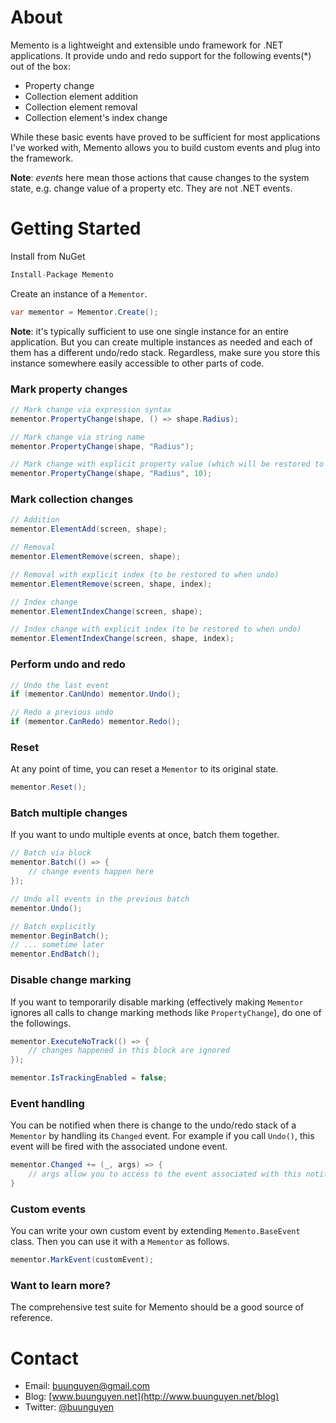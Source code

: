 About
=======

Memento is a lightweight and extensible undo framework for .NET applications.
It provide undo and redo support for the following events(*) out of the box:  

* Property change
* Collection element addition
* Collection element removal
* Collection element's index change

While these basic events have proved to be sufficient for most applications I've worked with, 
Memento allows you to build custom events and plug into the framework.

**Note**: *events* here mean those actions that cause changes to the system state, e.g. change
value of a property etc. They are not .NET events.

Getting Started
=======

Install from NuGet
```csharp
Install-Package Memento
```

Create an instance of a `Mementor`. 
```csharp
var mementor = Mementor.Create();
```
**Note**: it's typically sufficient to use one single instance for an entire application. 
But you can create multiple instances as needed and each of them has a different undo/redo
stack. Regardless, make sure you store this instance somewhere easily accessible to other
parts of code.

### Mark property changes
```csharp
// Mark change via expression syntax
mementor.PropertyChange(shape, () => shape.Radius);

// Mark change via string name
mementor.PropertyChange(shape, "Radius");

// Mark change with explicit property value (which will be restored to when undo)
mementor.PropertyChange(shape, "Radius", 10);
```

### Mark collection changes
```csharp
// Addition
mementor.ElementAdd(screen, shape);

// Removal
mementor.ElementRemove(screen, shape);

// Removal with explicit index (to be restored to when undo)
mementor.ElementRemove(screen, shape, index);

// Index change
mementor.ElementIndexChange(screen, shape);

// Index change with explicit index (to be restored to when undo)
mementor.ElementIndexChange(screen, shape, index);
```
### Perform undo and redo
```csharp
// Undo the last event
if (mementor.CanUndo) mementor.Undo();

// Redo a previous undo
if (mementor.CanRedo) mementor.Redo();
```

### Reset

At any point of time, you can reset a `Mementor` to its original state.
```csharp
mementor.Reset();
```

### Batch multiple changes

If you want to undo multiple events at once, batch them together.
```csharp
// Batch via block
mementor.Batch(() => {
	// change events happen here
});

// Undo all events in the previous batch
mementor.Undo(); 

// Batch explicitly
mementor.BeginBatch();
// ... sometime later
mementor.EndBatch(); 

```

### Disable change marking

If you want to temporarily disable marking (effectively making `Mementor` ignores
all calls to change marking methods like `PropertyChange`), do one of the followings.
```csharp
mementor.ExecuteNoTrack(() => { 
	// changes happened in this block are ignored
});

mementor.IsTrackingEnabled = false;
```

### Event handling

You can be notified when there is change to the undo/redo stack of a `Mementor` 
by handling its `Changed` event. For example if you call `Undo()`, this event
will be fired with the associated undone event.
```csharp
mementor.Changed += (_, args) => {
	// args allow you to access to the event associated with this notification
}
```

### Custom events

You can write your own custom event by extending `Memento.BaseEvent` class.
Then you can use it with a `Mementor` as follows.
```csharp
mementor.MarkEvent(customEvent);
```

### Want to learn more?
The comprehensive test suite for Memento should be a good source of reference.

Contact
=======

* Email: [buunguyen@gmail.com](mailto:buunguyen@gmail.com)
* Blog: [www.buunguyen.net](http://www.buunguyen.net/blog)
* Twitter: [@buunguyen](https://twitter.com/buunguyen/)
